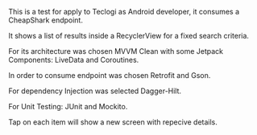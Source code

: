 This is a test for apply to Teclogi as Android developer, it consumes a CheapShark endpoint.

It shows a list of results inside a RecyclerView for a fixed search criteria.

For its architecture was chosen MVVM Clean with some Jetpack Components: LiveData and Coroutines.

In order to consume endpoint was chosen Retrofit and Gson.

For dependency Injection was selected Dagger-Hilt.

For Unit Testing: JUnit and Mockito.

Tap on each item will show a new screen with repecive details.
